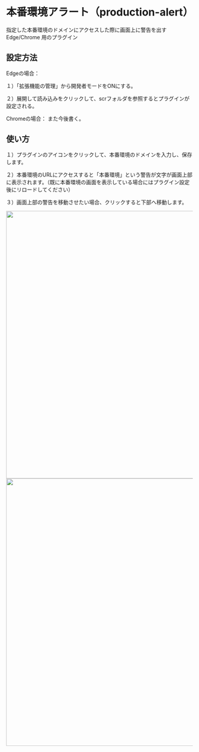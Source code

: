 # 本番環境アラート（production-alert）

指定した本番環境のドメインにアクセスした際に画面上に警告を出す Edge/Chrome 用のプラグイン

## 設定方法
Edgeの場合：

１）「拡張機能の管理」から開発者モードをONにする。

２）展開して読み込みをクリックして、scrフォルダを参照するとプラグインが設定される。

Chromeの場合：
また今後書く。

## 使い方

１）プラグインのアイコンをクリックして、本番環境のドメインを入力し、保存します。

２）本番環境のURLにアクセスすると「本番環境」という警告が文字が画面上部に表示されます。（既に本番環境の画面を表示している場合にはプラグイン設定後にリロードしてください）

３）画面上部の警告を移動させたい場合、クリックすると下部へ移動します。

<img width="720" src="https://github.com/GETYAMAME/production-alert/assets/9640392/927715ac-c30c-42cb-b186-07458cbc3944">

<img width="720" src="https://github.com/GETYAMAME/production-alert/assets/9640392/23ebcce2-ad14-4a39-a807-4badcd505d57">
